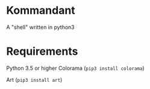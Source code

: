 # Kommandant
A "shell" written in python3

# Requirements

Python 3.5 or higher
Colorama (`pip3 install colorama`)

Art (`pip3 install art`)
